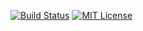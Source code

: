 [![Build Status](https://travis-ci.org/harababurel/gcsf.svg?branch=master)](https://travis-ci.org/harababurel/gcsf)
[![MIT License](http://img.shields.io/badge/license-MIT-blue.svg?style=flat)](https://github.com/harababurel/gcsf/blob/master/LICENSE)
